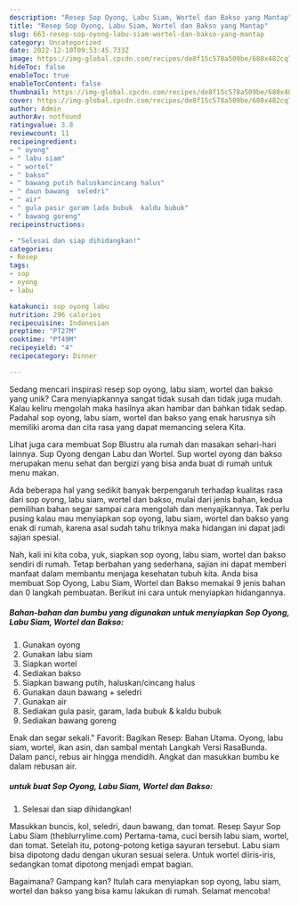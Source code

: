 ```yaml
---
description: "Resep Sop Oyong, Labu Siam, Wortel dan Bakso yang Mantap"
title: "Resep Sop Oyong, Labu Siam, Wortel dan Bakso yang Mantap"
slug: 663-resep-sop-oyong-labu-siam-wortel-dan-bakso-yang-mantap
category: Uncategorized
date: 2022-12-10T09:53:45.733Z
image: https://img-global.cpcdn.com/recipes/de8f15c578a509be/680x482cq70/sop-oyong-labu-siam-wortel-dan-bakso-foto-resep-utama.jpg
hideToc: false
enableToc: true
enableTocContent: false
thumbnail: https://img-global.cpcdn.com/recipes/de8f15c578a509be/680x482cq70/sop-oyong-labu-siam-wortel-dan-bakso-foto-resep-utama.jpg
cover: https://img-global.cpcdn.com/recipes/de8f15c578a509be/680x482cq70/sop-oyong-labu-siam-wortel-dan-bakso-foto-resep-utama.jpg
author: Admin
authorAv: notfound
ratingvalue: 3.8
reviewcount: 11
recipeingredient:
- " oyong"
- " labu siam"
- " wortel"
- " bakso"
- " bawang putih haluskancincang halus"
- " daun bawang  seledri"
- " air"
- " gula pasir garam lada bubuk  kaldu bubuk"
- " bawang goreng"
recipeinstructions:

- "Selesai dan siap dihidangkan!"
categories:
- Resep
tags:
- sop
- oyong
- labu

katakunci: sop oyong labu 
nutrition: 296 calories
recipecuisine: Indonesian
preptime: "PT27M"
cooktime: "PT49M"
recipeyield: "4"
recipecategory: Dinner

---
```





Sedang mencari inspirasi resep sop oyong, labu siam, wortel dan bakso yang unik? Cara menyiapkannya sangat tidak susah dan tidak juga mudah. Kalau keliru mengolah maka hasilnya akan hambar dan bahkan tidak sedap. Padahal sop oyong, labu siam, wortel dan bakso yang enak harusnya sih memiliki aroma dan cita rasa yang dapat memancing selera Kita.





Lihat juga cara membuat Sop Blustru ala rumah dan masakan sehari-hari lainnya. Sup Oyong dengan Labu dan Wortel. Sup wortel oyong dan bakso merupakan menu sehat dan bergizi yang bisa anda buat di rumah untuk menu makan.

Ada beberapa hal yang sedikit banyak berpengaruh terhadap kualitas rasa dari sop oyong, labu siam, wortel dan bakso, mulai dari jenis bahan, kedua pemilihan bahan segar sampai cara mengolah dan menyajikannya. Tak perlu pusing kalau mau menyiapkan sop oyong, labu siam, wortel dan bakso yang enak di rumah, karena asal sudah tahu triknya maka hidangan ini dapat jadi sajian spesial.






Nah, kali ini kita coba, yuk, siapkan sop oyong, labu siam, wortel dan bakso sendiri di rumah. Tetap berbahan yang sederhana, sajian ini dapat memberi manfaat dalam membantu menjaga kesehatan tubuh kita. Anda bisa membuat Sop Oyong, Labu Siam, Wortel dan Bakso memakai 9 jenis bahan dan 0 langkah pembuatan. Berikut ini cara untuk menyiapkan hidangannya.

<!--inarticleads1-->

##### Bahan-bahan dan bumbu yang digunakan untuk menyiapkan Sop Oyong, Labu Siam, Wortel dan Bakso:

1. Gunakan  oyong
1. Gunakan  labu siam
1. Siapkan  wortel
1. Sediakan  bakso
1. Siapkan  bawang putih, haluskan/cincang halus
1. Gunakan  daun bawang + seledri
1. Gunakan  air
1. Sediakan  gula pasir, garam, lada bubuk &amp; kaldu bubuk
1. Sediakan  bawang goreng


Enak dan segar sekali.&#34; Favorit: Bagikan Resep: Bahan Utama. Oyong, labu siam, wortel, ikan asin, dan sambal mentah Langkah Versi RasaBunda. Dalam panci, rebus air hingga mendidih. Angkat dan masukkan bumbu ke dalam rebusan air. 

<!--inarticleads2-->

#####  untuk buat Sop Oyong, Labu Siam, Wortel dan Bakso:


1. Selesai dan siap dihidangkan!

Masukkan buncis, kol, seledri, daun bawang, dan tomat. Resep Sayur Sop Labu Siam (theblurrylime.com) Pertama-tama, cuci bersih labu siam, wortel, dan tomat. Setelah itu, potong-potong ketiga sayuran tersebut. Labu siam bisa dipotong dadu dengan ukuran sesuai selera. Untuk wortel diiris-iris, sedangkan tomat dipotong menjadi empat bagian. 

Bagaimana? Gampang kan? Itulah cara menyiapkan sop oyong, labu siam, wortel dan bakso yang bisa kamu lakukan di rumah. Selamat mencoba!

